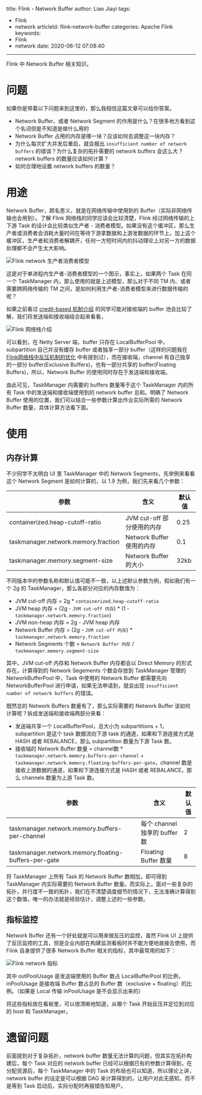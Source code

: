 title: Flink - Network Buffer
author: Liao Jiayi
tags:
  - Flink
  - network
articleId: flink-network-buffer
categories: Apache Flink
keywords:
  - Flink
  - network
date: 2020-06-12 07:08:40
---
Flink 中 Network Buffer 相关知识。

# 问题

如果你是带着以下问题来到这里的，那么我相信这篇文章可以给你答案。

* Network Buffer、或者 Network Segment 的作用是什么？在很多地方看到这个名词但是不知道是做什么用的
* Network Buffer 占用的内存是哪一块？应该如何去调整这一块内存？
* 为什么每次扩大并发后重启，就会报出 `insufficient number of network buffers` 的错误？为什么复杂的拓扑需要的 network buffers 会这么大？network buffers 的数量应该如何计算？
* 如何合理地设置 network buffers 的数量？

# 用途

Network Buffer，顾名思义，就是在网络传输中使用到的 Buffer（实际非网络传输也会用到）。了解 Flink 网络栈的同学应该会比较清楚，Flink 经过网络传输的上下游 Task 的设计会比较类似生产者 - 消费者模型。如果没有这个缓冲区，那么生产者或消费者会消耗大量时间在等待下游拿数据和上游发数据的环节上。加上这个缓冲区，生产者和消费者解耦开，任何一方短时间内的抖动理论上对另一方的数据处理都不会产生太大影响。

![Flink network 生产者消费者模型](http://www.liaojiayi.com/assets/flink-network-buffer-p-c.png)

这是对于单进程内生产者-消费者模型的一个图示，事实上，如果两个 Task 在同一个 TaskManager 内，那么使用的就是上述模型，那么对于不同 TM 内、或者需要跨网络传输的 TM 之间，是如何利用生产者-消费者模型来进行数据传输的呢？

如果之前看过 [credit-based 机制介绍](https://flink.apache.org/2019/06/05/flink-network-stack.html) 的同学可能对接收端的 buffer 池会比较了解，我们将发送端和接收端结合起来看看，

![Flink 网络栈介绍](http://www.liaojiayi.com/assets/flink-network-credit.png)

可以看到，在 Netty Server 端，buffer 只存在 LocalBufferPool 中，subpartition 自己并没有缓存 buffer 或者独享一部分 buffer（这样的问题我在 [Flink网络栈中反压机制的优化](http://www.liaojiayi.com/flink-network-stack-opt/) 中有提到过），而在接收端，channel 有自己独享的一部分 buffer(Exclusive Buffers)，也有一部分共享的 buffer(Floating Buffers)，所以，Network Buffer 的使用同时存在于发送端和接收端。

由此可见，TaskManager 内需要的 buffers 数量等于这个 TaskManager 内的所有 Task 中的发送端和接收端使用到的 network buffer 总和。明确了 Network Buffer 使用的位置，我们可以结合一些参数计算出作业实际所需的 Network Buffer 数量，具体计算方法看下面。

# 使用

## 内存计算

不少同学不太明白 UI 里 TaskManager 中的 Network Segments，先举例来看看这个 Network Segment 是如何计算的，以 1.9 为例，我们先来看几个参数：

| 参数                              | 含义                      | 默认值 |
| ----------------------------------- | --------------------------- | ------ |
| containerized.heap-cutoff-ratio     | JVM cut-off 部分使用的内存 | 0.25   |
| taskmanager.network.memory.fraction | Network Buffer 使用的内存 | 0.1    |
| taskmanager.memory.segment-size     | Network Buffer 的大小    | 32kb   |

不同版本中的参数名称和默认值可能不一致，以上述默认参数为例，假如我们有一个 2g 的 TaskManager，那么各部分对应的内存数值为：

* JVM cut-off 内存 = 2g * `containerized.heap-cutoff-ratio`
* JVM heap 内存 = (2g - `JVM cut-off 内存`) * (1 - `taskmanager.network.memory.fraction`)
* JVM non-heap 内存 = 2g - JVM heap 内存
* Network Buffer 内存 = (2g - `JVM cut-off 内存`) * `taskmanager.network.memory.fraction`
* Network Segments 个数 = `Network Buffer 内存` / `taskmanager.memory.segment-size`

其中，JVM cut-off 内存和 Network Buffer 内存都会以 Direct Memory 的形式存在。计算得到的 Network Segements 个数会存放到 TaskManager 管理的 NetworkBufferPool 中，Task 中使用的 Network Buffer 都需要先向 NetworkBufferPool 进行申请，如果无法申请到，就会出现 `insufficient number of network buffers` 的错误。

既然总的 Network Buffers 数量有了，那么实际需要的 Network Buffer 该如何计算呢？拆成发送端和接收端两部分来看：

* 发送端共享一个 LocalBufferPool，总大小为 subpartitions + 1，subpartition 是这个 task 数据流向下游 task 的通道，如果和下游连接方式是 HASH 或者 REBALANCE，那么 subpartition 数量为下游 Task 数。
* 接收端的 Network Buffer 数量 = channel数 * `taskmanager.network.memory.buffers-per-channel` + `taskmanager.network.memory.floating-buffers-per-gate`，channel 数是接收上游数据的通道，如果和下游连接方式是 HASH 或者 REBALANCE，那么 channels 数量为上游 Task 数。


| 参数                                               | 含义                        | 默认值 |
| ---------------------------------------------------- | ----------------------------- | ------ |
| taskmanager.network.memory.buffers-per-channel       | 每个 channel 独享的 buffer 数 | 2      |
| taskmanager.network.memory.floating-buffers-per-gate | Floating Buffer 数量        | 8      |

将 TaskManager 上所有 Task 的 Network Buffer 数相加，即可得到 TaskManager 内实际需要的 Network Buffer 数量。而实际上，面对一些复杂的拓扑，并行度不一致的拓扑，我们在不清楚调度细节的情况下，无法准确计算得到这个数值，唯一的办法就是经验估计，调整上述的一些参数。

## 指标监控

Network Buffer 还有一个好处就是可以用来做反压的监控，虽然 Flink UI 上提供了反压监控的工具，但是企业内部在构建监测看板时并不能方便地直接去使用，而 Flink 自身提供了很多 Network Buffer 相关的指标，其中最常用的如下：

![Flink network 指标](http://www.liaojiayi.com/assets/flink-network-metric.png)

其中 outPoolUsage 是发送端使用的 Buffer 数占 LocalBufferPool 的比例，inPoolUsage 是接收端 Buffer 数占总的 Buffer 数（exclusive + floating）的比例。（如果是 Local 传输 inPoolUsage 是不会显示出来的）

将这些指标放在看板里，可以很清晰地知道，从哪个 Task 开始反压并定位到对应的 host 和 TaskManager。

# 遗留问题

前面提到对于复杂拓扑，network buffer 数量无法计算的问题，但其实在拓扑构建后，每个 Task 对应的 network buffer 已经可以根据已有的参数计算得到，在分配资源后，每个 TaskManager 中的 Task 的布局也可以知道，所以理论上讲，network buffer 的设定是可以根据 DAG 来计算得到的，让用户对此无感知，而不是等到 Task 启动后，实际分配时再报错告知用户。


